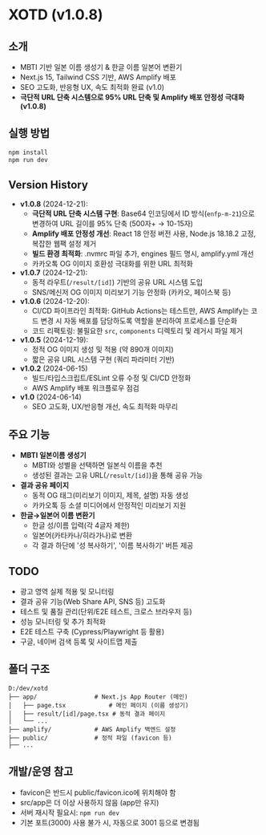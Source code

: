 # XOTD (v1.0.8)

## 소개
- MBTI 기반 일본 이름 생성기 & 한글 이름 일본어 변환기
- Next.js 15, Tailwind CSS 기반, AWS Amplify 배포
- SEO 고도화, 반응형 UX, 속도 최적화 완료 (v1.0)
- **극단적 URL 단축 시스템으로 95% URL 단축 및 Amplify 배포 안정성 극대화 (v1.0.8)**

## 실행 방법
```bash
npm install
npm run dev
```

## Version History

- **v1.0.8** (2024-12-21):
  - **극단적 URL 단축 시스템 구현**: Base64 인코딩에서 ID 방식(`enfp-m-21`)으로 변경하여 URL 길이를 95% 단축 (500자+ → 10-15자)
  - **Amplify 배포 안정성 개선**: React 18 안정 버전 사용, Node.js 18.18.2 고정, 복잡한 웹팩 설정 제거
  - **빌드 환경 최적화**: .nvmrc 파일 추가, engines 필드 명시, amplify.yml 개선
  - 카카오톡 OG 이미지 호환성 극대화를 위한 URL 최적화
- **v1.0.7** (2024-12-21):
  - 동적 라우트(`/result/[id]`) 기반의 공유 URL 시스템 도입
  - SNS/메신저 OG 이미지 미리보기 기능 안정화 (카카오, 페이스북 등)
- **v1.0.6** (2024-12-20):
  - CI/CD 파이프라인 최적화: GitHub Actions는 테스트만, AWS Amplify는 코드 변경 시 자동 배포를 담당하도록 역할을 분리하여 프로세스를 단순화
  - 코드 리팩토링: 불필요한 `src`, `components` 디렉토리 및 레거시 파일 제거
- **v1.0.5** (2024-12-19):
  - 정적 OG 이미지 생성 및 적용 (약 890개 이미지)
  - 짧은 공유 URL 시스템 구현 (쿼리 파라미터 기반)
- **v1.0.2** (2024-06-15)
  - 빌드/타입스크립트/ESLint 오류 수정 및 CI/CD 안정화
  - AWS Amplify 배포 워크플로우 점검
- **v1.0** (2024-06-14)
  - SEO 고도화, UX/반응형 개선, 속도 최적화 마무리

## 주요 기능

- **MBTI 일본이름 생성기**
  - MBTI와 성별을 선택하면 일본식 이름을 추천
  - 생성된 결과는 고유 URL(`/result/[id]`)을 통해 공유 가능
- **결과 공유 페이지**
  - 동적 OG 태그(미리보기 이미지, 제목, 설명) 자동 생성
  - 카카오톡 등 소셜 미디어에서 안정적인 미리보기 지원
- **한글→일본어 이름 변환기**
  - 한글 성/이름 입력(각 4글자 제한)
  - 일본어(카타카나/히라가나)로 변환
  - 각 결과 하단에 '성 복사하기', '이름 복사하기' 버튼 제공

## TODO
- 광고 영역 실제 적용 및 모니터링
- 결과 공유 기능(Web Share API, SNS 등) 고도화
- 테스트 및 품질 관리(단위/E2E 테스트, 크로스 브라우저 등)
- 성능 모니터링 및 추가 최적화
- E2E 테스트 구축 (Cypress/Playwright 등 활용)
- 구글, 네이버 검색 등록 및 사이트맵 제출

## 폴더 구조
```
D:/dev/xotd
├── app/                # Next.js App Router (메인)
│   ├── page.tsx            # 메인 페이지 (이름 생성기)
│   ├── result/[id]/page.tsx # 동적 결과 페이지
│   └── ...
├── amplify/            # AWS Amplify 백엔드 설정
├── public/             # 정적 파일 (favicon 등)
├── ...
```

## 개발/운영 참고
- favicon은 반드시 public/favicon.ico에 위치해야 함
- src/app은 더 이상 사용하지 않음 (app만 유지)
- 서버 재시작 필요시: `npm run dev`
- 기본 포트(3000) 사용 불가 시, 자동으로 3001 등으로 변경됨
